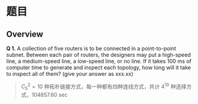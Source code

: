 # 题目
## Overview
**Q 1.** A collection of five routers is to be connected in a point-to-point subnet. Between each pair of routers, the designers may put a high-speed line, a medium-speed line, a low-speed line, or no line. If it takes 100 ms of computer time to generate and inspect each topology, how long will it take to inspect all of them? (give your answer as xxx.xx)

> $C_{5}^{2}=10$ 种拓朴链接方式，每一种都有四种连线方式，共计 $4^{10}$ 种选择方式，104857.60 sec
